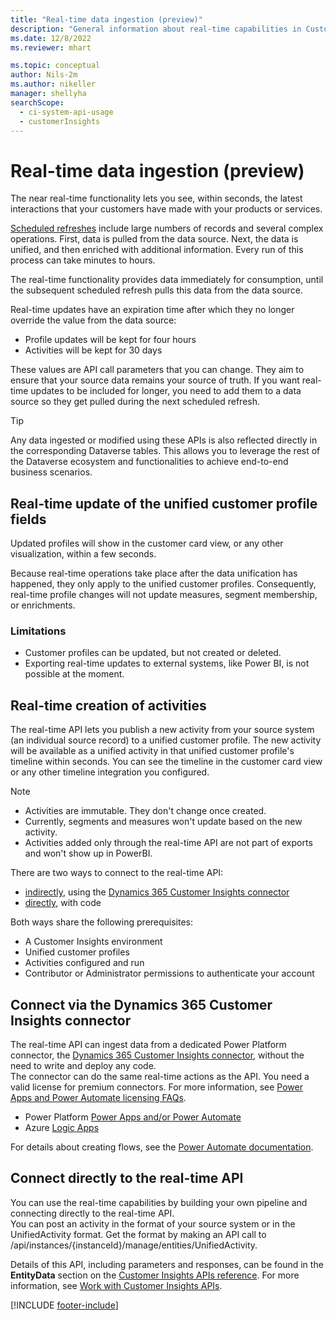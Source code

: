 ```yaml
---
title: "Real-time data ingestion (preview)"
description: "General information about real-time capabilities in Customer Insights."
ms.date: 12/8/2022
ms.reviewer: mhart

ms.topic: conceptual
author: Nils-2m
ms.author: nikeller
manager: shellyha
searchScope: 
  - ci-system-api-usage
  - customerInsights
---
```


# Real-time data ingestion (preview)

The near real-time functionality lets you see, within seconds, the latest interactions that your customers have made with your products or services.

[Scheduled refreshes](schedule-refresh.md) include large numbers of records and several complex operations. First, data is pulled from the data source. Next, the data is unified, and then enriched with additional information. Every run of this process can take minutes to hours.

The real-time functionality provides data immediately for consumption, until the subsequent scheduled refresh pulls this data from the data source.

Real-time updates have an expiration time after which they no longer override the value from the data source:

- Profile updates will be kept for four hours
- Activities will be kept for 30 days

These values are API call parameters that you can change. They aim to ensure that your source data remains your source of truth. If you want real-time updates to be included for longer, you need to add them to a data source so they get pulled during the next scheduled refresh.

 > [!TIP]
 > Any data ingested or modified using these APIs is also reflected directly in the corresponding Dataverse tables. This allows you to leverage the rest of the Dataverse ecosystem and functionalities to achieve end-to-end business scenarios. 

## Real-time update of the unified customer profile fields

Updated profiles will show in the customer card view, or any other visualization, within a few seconds.

Because real-time operations take place after the data unification has happened, they only apply to the unified customer profiles. Consequently, real-time profile changes will not update measures, segment membership, or enrichments.

### Limitations

- Customer profiles can be updated, but not created or deleted.
- Exporting real-time updates to external systems, like Power BI, is not possible at the moment.

## Real-time creation of activities

The real-time API lets you publish a new activity from your source system (an individual source record) to a unified customer profile. The new activity will be available as a unified activity in that unified customer profile's timeline within seconds. You can see the timeline in the customer card view or any other timeline integration you configured.

> [!NOTE]
>
> - Activities are immutable. They don't change once created.
> - Currently, segments and measures won't update based on the new activity.
> - Activities added only through the real-time API are not part of exports and won't show up in PowerBI.

There are two ways to connect to the real-time API:

- [indirectly](#connect-via-the-dynamics-365-customer-insights-connector), using the [Dynamics 365 Customer Insights connector](/connectors/customerinsights/)
- [directly](#connect-directly-to-the-real-time-api), with code

Both ways share the following prerequisites:

- A Customer Insights environment
- Unified customer profiles
- Activities configured and run
- Contributor or Administrator permissions to authenticate your account

## Connect via the Dynamics 365 Customer Insights connector

The real-time API can ingest data from a dedicated Power Platform connector, the [Dynamics 365 Customer Insights connector](/connectors/customerinsights/), without the need to write and deploy any code.    
The connector can do the same real-time actions as the API. You need a valid license for premium connectors. For more information, see [Power Apps and Power Automate licensing FAQs](/power-platform/admin/powerapps-flow-licensing-faq).

- Power Platform [Power Apps and/or Power Automate](/connectors/)
- Azure [Logic Apps](/azure/connectors/apis-list)

For details about creating flows, see the [Power Automate documentation](/power-automate/).

## Connect directly to the real-time API

You can use the real-time capabilities by building your own pipeline and connecting directly to the real-time API.    
You can post an activity in the format of your source system or in the UnifiedActivity format. Get the format by making an API call to /api/instances/{instanceId}/manage/entities/UnifiedActivity.

Details of this API, including parameters and responses, can be found in the **EntityData** section on the [Customer Insights APIs reference](https://developer.ci.ai.dynamics.com/api-details#api=CustomerInsights). For more information, see [Work with Customer Insights APIs](apis.md).

[!INCLUDE [footer-include](includes/footer-banner.md)]
